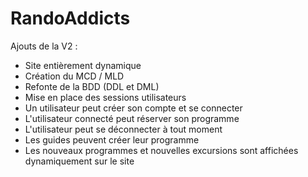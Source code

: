 # RandoAddicts

Ajouts de la V2 :
- Site entièrement dynamique
- Création du MCD / MLD
- Refonte de la BDD (DDL et DML)
- Mise en place des sessions utilisateurs
- Un utilisateur peut créer son compte et se connecter
- L'utilisateur connecté peut réserver son programme
- L'utilisateur peut se déconnecter à tout moment
- Les guides peuvent créer leur programme
- Les nouveaux programmes et nouvelles excursions sont affichées dynamiquement sur le site
